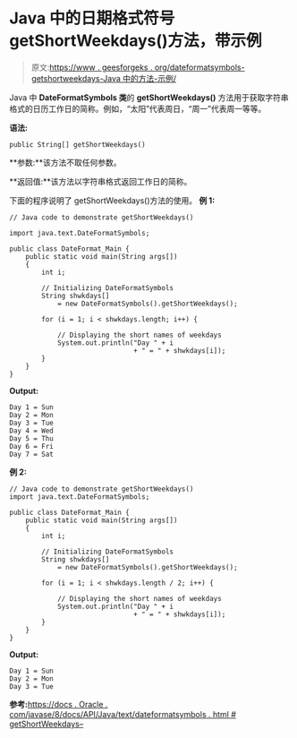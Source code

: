# Java 中的日期格式符号 getShortWeekdays()方法，带示例

> 原文:[https://www . geesforgeks . org/dateformatsymbols-getshortweekdays-Java 中的方法-示例/](https://www.geeksforgeeks.org/dateformatsymbols-getshortweekdays-method-in-java-with-examples/)

Java 中 **DateFormatSymbols 类**的 **getShortWeekdays()** 方法用于获取字符串格式的日历工作日的简称。例如，“太阳”代表周日，“周一”代表周一等等。

**语法:**

```
public String[] getShortWeekdays()
```

**参数:**该方法不取任何参数。

**返回值:**该方法以字符串格式返回工作日的简称。

下面的程序说明了 getShortWeekdays()方法的使用。
**例 1:**

```
// Java code to demonstrate getShortWeekdays()

import java.text.DateFormatSymbols;

public class DateFormat_Main {
    public static void main(String args[])
    {
        int i;

        // Initializing DateFormatSymbols
        String shwkdays[]
            = new DateFormatSymbols().getShortWeekdays();

        for (i = 1; i < shwkdays.length; i++) {

            // Displaying the short names of weekdays
            System.out.println("Day " + i
                               + " = " + shwkdays[i]);
        }
    }
}
```

**Output:**

```
Day 1 = Sun
Day 2 = Mon
Day 3 = Tue
Day 4 = Wed
Day 5 = Thu
Day 6 = Fri
Day 7 = Sat

```

**例 2:**

```
// Java code to demonstrate getShortWeekdays()
import java.text.DateFormatSymbols;

public class DateFormat_Main {
    public static void main(String args[])
    {
        int i;

        // Initializing DateFormatSymbols
        String shwkdays[]
            = new DateFormatSymbols().getShortWeekdays();

        for (i = 1; i < shwkdays.length / 2; i++) {

            // Displaying the short names of weekdays
            System.out.println("Day " + i
                               + " = " + shwkdays[i]);
        }
    }
}
```

**Output:**

```
Day 1 = Sun
Day 2 = Mon
Day 3 = Tue

```

**参考:**[https://docs . Oracle . com/javase/8/docs/API/Java/text/dateformatsymbols . html # getShortWeekdays–](https://docs.oracle.com/javase/8/docs/api/java/text/DateFormatSymbols.html#getShortWeekdays--)